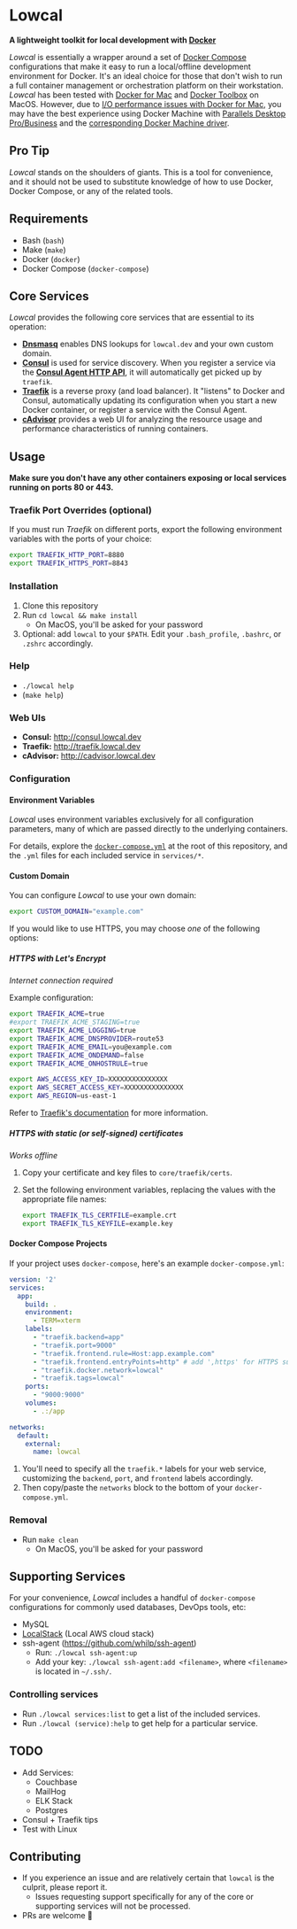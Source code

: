 # Lowcal

**A lightweight toolkit for local development with
[Docker](https://www.docker.com/)**

_Lowcal_ is essentially a wrapper around a set of
[Docker Compose](https://docs.docker.com/compose/) configurations that
make it easy to run a local/offline development environment for Docker.
It's an ideal choice for those that don't wish to run a full container
management or orchestration platform on their workstation. _Lowcal_ has
been tested with [Docker for Mac](https://www.docker.com/docker-mac) and
[Docker Toolbox](https://www.docker.com/products/docker-toolbox) on
MacOS. However, due to
[I/O performance issues with Docker for Mac](https://docs.docker.com/docker-for-mac/osxfs/#performance-issues-solutions-and-roadmap),
you may have the best experience using Docker Machine with [Parallels
Desktop Pro/Business](http://www.parallels.com/products/desktop/) and
the
[corresponding Docker Machine driver](https://github.com/Parallels/docker-machine-parallels).

## Pro Tip

_Lowcal_ stands on the shoulders of giants. This is a tool for
convenience, and it should not be used to substitute knowledge of how to
use Docker, Docker Compose, or any of the related tools.

## Requirements

* Bash (`bash`)
* Make (`make`)
* Docker (`docker`)
* Docker Compose (`docker-compose`)

## Core Services

_Lowcal_ provides the following core services that are essential to its
operation:

* **[Dnsmasq](http://www.thekelleys.org.uk/dnsmasq/doc.html)** enables
  DNS lookups for `lowcal.dev` and your own custom domain.
* **[Consul](https://consul.io)** is used for service discovery. When
  you register a service via the
  **[Consul Agent HTTP API](https://www.consul.io/api/agent.html)**, it
  will automatically get picked up by `traefik`.
* **[Traefik](https://traefik.io)** is a reverse proxy (and load
  balancer). It "listens" to Docker and Consul, automatically updating
  its configuration when you start a new Docker container, or register a
  service with the Consul Agent.
* **[cAdvisor](https://github.com/google/cadvisor)** provides a web UI
  for analyzing the resource usage and performance characteristics of
  running containers.

## Usage

**Make sure you don't have any other containers exposing or local
services running on ports 80 or 443.**

### Traefik Port Overrides (optional)

If you must run _Traefik_ on different ports, export the following
environment variables with the ports of your choice:

```bash
export TRAEFIK_HTTP_PORT=8880
export TRAEFIK_HTTPS_PORT=8843
```

### Installation

1. Clone this repository
2. Run `cd lowcal && make install`
   * On MacOS, you'll be asked for your password
3. Optional: add `lowcal` to your `$PATH`. Edit your `.bash_profile`,
   `.bashrc`, or `.zshrc` accordingly.

### Help

* `./lowcal help`
* (`make help`)

### Web UIs

* **Consul:** http://consul.lowcal.dev
* **Traefik:** http://traefik.lowcal.dev
* **cAdvisor:** http://cadvisor.lowcal.dev

### Configuration

#### Environment Variables

_Lowcal_ uses environment variables exclusively for all configuration
parameters, many of which are passed directly to the underlying
containers.

For details, explore the [`docker-compose.yml`](docker-compose.yml) at
the root of this repository, and the `.yml` files for each included
service in `services/*`.

#### Custom Domain

You can configure _Lowcal_ to use your own domain:

```bash
export CUSTOM_DOMAIN="example.com"
```

If you would like to use HTTPS, you may choose _one_ of the following
options:

##### HTTPS with Let's Encrypt

_Internet connection required_

Example configuration:

```bash
export TRAEFIK_ACME=true
#export TRAEFIK_ACME_STAGING=true
export TRAEFIK_ACME_LOGGING=true
export TRAEFIK_ACME_DNSPROVIDER=route53
export TRAEFIK_ACME_EMAIL=you@example.com
export TRAEFIK_ACME_ONDEMAND=false
export TRAEFIK_ACME_ONHOSTRULE=true

export AWS_ACCESS_KEY_ID=XXXXXXXXXXXXXXX
export AWS_SECRET_ACCESS_KEY=XXXXXXXXXXXXXXX
export AWS_REGION=us-east-1
```

Refer to
[Traefik's documentation](https://docs.traefik.io/toml/#acme-lets-encrypt-configuration)
for more information.

##### HTTPS with static (or self-signed) certificates

_Works offline_

1. Copy your certificate and key files to `core/traefik/certs`.
2. Set the following environment variables, replacing the values with
   the appropriate file names:

   ```bash
   export TRAEFIK_TLS_CERTFILE=example.crt
   export TRAEFIK_TLS_KEYFILE=example.key
   ```

#### Docker Compose Projects

If your project uses `docker-compose`, here's an example
`docker-compose.yml`:

```yaml
version: '2'
services:
  app:
    build: .
    environment:
      - TERM=xterm
    labels:
      - "traefik.backend=app"
      - "traefik.port=9000"
      - "traefik.frontend.rule=Host:app.example.com"
      - "traefik.frontend.entryPoints=http" # add ',https' for HTTPS support
      - "traefik.docker.network=lowcal"
      - "traefik.tags=lowcal"
    ports:
      - "9000:9000"
    volumes:
      - .:/app

networks:
  default:
    external:
      name: lowcal
```

1. You'll need to specify all the `traefik.*` labels for your web
   service, customizing the `backend`, `port`, and `frontend` labels
   accordingly.
2. Then copy/paste the `networks` block to the bottom of your
   `docker-compose.yml`.

### Removal

* Run `make clean`
  * On MacOS, you'll be asked for your password

## Supporting Services

For your convenience, _Lowcal_ includes a handful of `docker-compose`
configurations for commonly used databases, DevOps tools, etc:

* MySQL
* [LocalStack](https://bitbucket.org/atlassian/localstack) (Local AWS
  cloud stack)
* ssh-agent (https://github.com/whilp/ssh-agent)
    * Run: `./lowcal ssh-agent:up`
    * Add your key: `./lowcal ssh-agent:add <filename>`, where `<filename>` is located in `~/.ssh/`.

### Controlling services

* Run `./lowcal services:list` to get a list of the included services.
* Run `./lowcal (service):help` to get help for a particular service.


## TODO

* Add Services:
  * Couchbase
  * MailHog
  * ELK Stack
  * Postgres
* Consul + Traefik tips
* Test with Linux

## Contributing

* If you experience an issue and are relatively certain that `lowcal` is
  the culprit, please report it.
  * Issues requesting support specifically for any of the core or
    supporting services will not be processed.
* PRs are welcome 🙂
